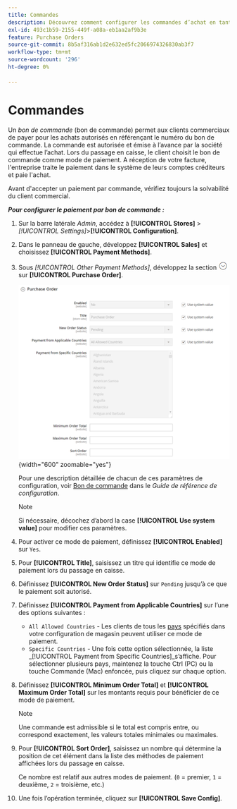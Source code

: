 ```yaml
---
title: Commandes
description: Découvrez comment configurer les commandes d’achat en tant que méthode de paiement hors ligne sur votre boutique.
exl-id: 493c1b59-2155-449f-a08a-eb1aa2af9b3e
feature: Purchase Orders
source-git-commit: 8b5af316ab1d2e632ed5fc2066974326830ab3f7
workflow-type: tm+mt
source-wordcount: '296'
ht-degree: 0%

---
```


# Commandes

Un _bon de commande_ (bon de commande) permet aux clients commerciaux de payer pour les achats autorisés en référençant le numéro du bon de commande. La commande est autorisée et émise à l’avance par la société qui effectue l’achat. Lors du passage en caisse, le client choisit le bon de commande comme mode de paiement. A réception de votre facture, l&#39;entreprise traite le paiement dans le système de leurs comptes créditeurs et paie l&#39;achat.

Avant d&#39;accepter un paiement par commande, vérifiez toujours la solvabilité du client commercial.

**_Pour configurer le paiement par bon de commande :_**

1. Sur la barre latérale _Admin_, accédez à **[!UICONTROL Stores]** > _[!UICONTROL Settings]_>**[!UICONTROL Configuration]**.

1. Dans le panneau de gauche, développez **[!UICONTROL Sales]** et choisissez **[!UICONTROL Payment Methods]**.

1. Sous _[!UICONTROL Other Payment Methods]_, développez la section ![Sélecteur d’extension](../assets/icon-display-expand.png) sur **[!UICONTROL Purchase Order]**.

   ![Bon de commande](../configuration-reference/sales/assets/payment-methods-purchase-order.png){width="600" zoomable="yes"}

   Pour une description détaillée de chacun de ces paramètres de configuration, voir [Bon de commande](../configuration-reference/sales/payment-methods.md#purchase-order) dans le _Guide de référence de configuration_.

   >[!NOTE]
   >
   >Si nécessaire, décochez d’abord la case **[!UICONTROL Use system value]** pour modifier ces paramètres.

1. Pour activer ce mode de paiement, définissez **[!UICONTROL Enabled]** sur `Yes`.

1. Pour **[!UICONTROL Title]**, saisissez un titre qui identifie ce mode de paiement lors du passage en caisse.

1. Définissez **[!UICONTROL New Order Status]** sur `Pending` jusqu’à ce que le paiement soit autorisé.

1. Définissez **[!UICONTROL Payment from Applicable Countries]** sur l’une des options suivantes :

   - `All Allowed Countries` - Les clients de tous les [pays](../getting-started/store-details.md#country-options) spécifiés dans votre configuration de magasin peuvent utiliser ce mode de paiement.
   - `Specific Countries` - Une fois cette option sélectionnée, la liste _[!UICONTROL Payment from Specific Countries]_s’affiche. Pour sélectionner plusieurs pays, maintenez la touche Ctrl (PC) ou la touche Commande (Mac) enfoncée, puis cliquez sur chaque option.

1. Définissez **[!UICONTROL Minimum Order Total]** et **[!UICONTROL Maximum Order Total]** sur les montants requis pour bénéficier de ce mode de paiement.

   >[!NOTE]
   >
   >Une commande est admissible si le total est compris entre, ou correspond exactement, les valeurs totales minimales ou maximales.

1. Pour **[!UICONTROL Sort Order]**, saisissez un nombre qui détermine la position de cet élément dans la liste des méthodes de paiement affichées lors du passage en caisse.

   Ce nombre est relatif aux autres modes de paiement. (`0` = premier, `1` = deuxième, `2` = troisième, etc.)

1. Une fois l’opération terminée, cliquez sur **[!UICONTROL Save Config]**.
